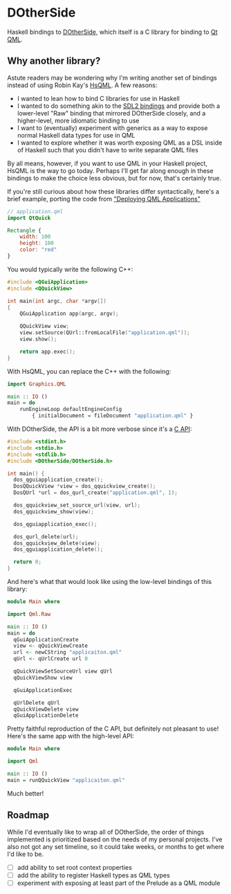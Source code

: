 # DOtherSide
Haskell bindings to [DOtherSide](https://github.com/filcuc/dotherside), which itself is a C library for binding to [Qt QML](https://doc.qt.io/qt-6/qmlapplications.html).

## Why another library?
Astute readers may be wondering why I'm writing another set of
bindings instead of using Robin Kay's
[HsQML](https://hackage.haskell.org/package/hsqml). A few
reasons:
- I wanted to lean how to bind C libraries for use in Haskell
- I wanted to do something akin to the [SDL2
  bindings](https://hackage.haskell.org/package/sdl2) and
  provide both a lower-level "Raw" binding that mirrored DOtherSide closely,
  and a higher-level, more idiomatic binding to use
- I want to (eventually) experiment with generics as a way to expose normal Haskell data types for use in QML
- I wanted to explore whether it was worth exposing QML as a DSL inside of Haskell such that you didn't have to write separate QML files

By all means, however, if you want to use QML in your Haskell project, HsQML is the way to go today. Perhaps I'll get far along enough in these bindings to make the choice less obvious, but for now, that's certainly true. 

If you're still curious about how these libraries differ
syntactically, here's a brief example, porting the code from
["Deploying QML
Applications"](https://doc.qt.io/qt-6/qtquick-deployment.html)

```qml
// application.qml
import QtQuick

Rectangle { 
    width: 100
    height: 100
    color: "red" 
}
```

You would typically write the following C++:
```c++
#include <QGuiApplication>
#include <QQuickView>

int main(int argc, char *argv[])
{
    QGuiApplication app(argc, argv);

    QQuickView view;
    view.setSource(QUrl::fromLocalFile("application.qml"));
    view.show();

    return app.exec();
}
```

With HsQML, you can replace the C++ with the following:
```haskell
import Graphics.QML

main :: IO ()
main = do
    runEngineLoop defaultEngineConfig
        { initialDocument = fileDocument "application.qml" }
```


With DOtherSide, the API is a bit more verbose since it's a [C API](https://filcuc.github.io/dotherside/index.html):
```c
#include <stdint.h>
#include <stdio.h>
#include <stdlib.h>
#include <DOtherSide/DOtherSide.h>

int main() {
  dos_qguiapplication_create();
  DosQQuickView *view = dos_qquickview_create();
  DosQUrl *url = dos_qurl_create("application.qml", 1);

  dos_qquickview_set_source_url(view, url);
  dos_qquickview_show(view);

  dos_qguiapplication_exec();

  dos_qurl_delete(url);
  dos_qquickview_delete(view);
  dos_qguiapplication_delete();

  return 0;
}
```

And here's what that would look like using the low-level bindings of this library:
```haskell
module Main where

import Qml.Raw

main :: IO ()
main = do
  qGuiApplicationCreate
  view <- qQuickViewCreate
  url <- newCString "applicaiton.qml"
  qUrl <- qUrlCreate url 0

  qQuickViewSetSourceUrl view qUrl
  qQuickViewShow view

  qGuiApplicationExec

  qUrlDelete qUrl
  qQuickViewDelete view
  qGuiApplicationDelete
```

Pretty faithful reproduction of the C API, but definitely not pleasant to use! Here's the same app with the high-level API:
```haskell
module Main where

import Qml

main :: IO ()
main = runQQuickView "applicaiton.qml"
```

Much better!

## Roadmap
While I'd eventually like to wrap all of DOtherSide, the order of things implemented is prioritized based on the needs of my personal projects. I've also not got any set timeline, so it could take weeks, or months to get where I'd like to be. 
- [ ] add ability to set root context properties
- [ ] add the ability to register Haskell types as QML types
- [ ] experiment with exposing at least part of the Prelude as a QML module
